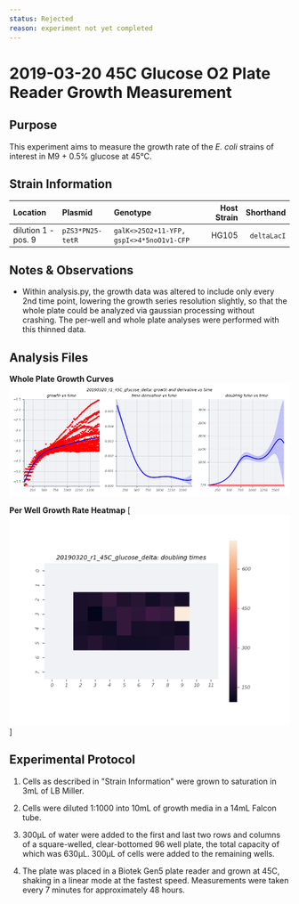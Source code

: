 ```yaml
---
status: Rejected 
reason: experiment not yet completed
---
```


# 2019-03-20 45C Glucose O2 Plate Reader Growth Measurement

## Purpose
This experiment aims to measure the growth rate of the *E. coli* strains of interest in M9 + 0.5% glucose at 45°C.

## Strain Information

| Location | Plasmid | Genotype | Host Strain | Shorthand |
| :------- | :------ | :------- | ----------: | --------: |
| dilution 1 - pos. 9 | `pZS3*PN25-tetR`| `galK<>25O2+11-YFP, gspI<>4*5noO1v1-CFP` |  HG105 |`deltaLacI` |

## Notes & Observations
* Within analysis.py, the growth data was altered to include only every 2nd time point, lowering the growth series resolution slightly, so that the whole plate could be analyzed via gaussian processing without crashing. The per-well and whole plate analyses were performed with this thinned data.

## Analysis Files

**Whole Plate Growth Curves**
![plate layout](output/delta_glucose/gp_output_curves.png)

**Per Well Growth Rate Heatmap**
[![growth curves](output/delta_glucose/per_well_doubling_times_heatmap.png)]

## Experimental Protocol

1. Cells as described in "Strain Information" were grown to saturation in 3mL of LB Miller.

2. Cells were diluted 1:1000 into 10mL of growth media in a 14mL Falcon tube.

3. 300µL of water were added to the first and last two rows and columns of a square-welled, clear-bottomed 96 well plate, the total capacity of which was 630µL. 300µL of cells were added to the remaining wells.

4. The plate was placed in a Biotek Gen5 plate reader and grown at 45C, shaking in a linear mode at the fastest speed. Measurements were taken every 7 minutes for approximately 48 hours.